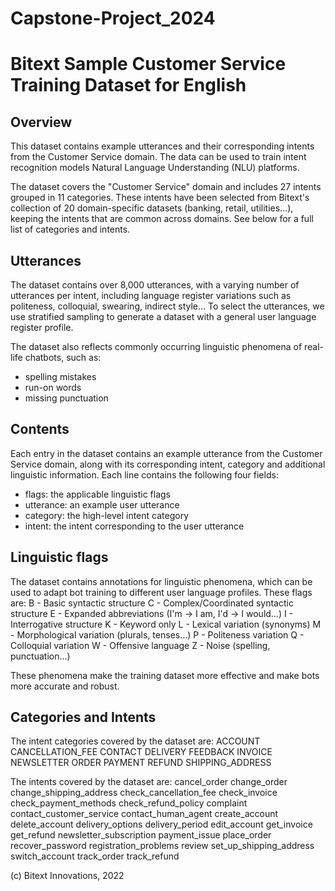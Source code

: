 # Capstone-Project_2024

Bitext Sample Customer Service Training Dataset for English
============================================================

Overview
--------
This dataset contains example utterances and their corresponding intents from
the Customer Service domain. The data can be used to train intent recognition models
Natural Language Understanding (NLU) platforms.

The dataset covers the "Customer Service" domain and includes 27 intents
grouped in 11 categories. These intents have been selected from Bitext's collection
of 20 domain-specific datasets (banking, retail, utilities...), keeping the intents
that are common across domains. See below for a full list of categories and intents.

Utterances
----------
The dataset contains over 8,000 utterances, with a varying number of utterances
per intent, including language register variations such as politeness, colloquial,
swearing, indirect style... To select the utterances, we use stratified sampling
to generate a dataset with a general user language register profile.

The dataset also reflects commonly occurring linguistic phenomena
of real-life chatbots, such as:
  - spelling mistakes
  - run-on words
  - missing punctuation

Contents
--------
Each entry in the dataset contains an example utterance from the Customer Service
domain, along with its corresponding intent, category and additional linguistic information.
Each line contains the following four fields:
  - flags: the applicable linguistic flags
  - utterance: an example user utterance
  - category: the high-level intent category
  - intent: the intent corresponding to the user utterance

Linguistic flags
----------------
The dataset contains annotations for linguistic phenomena, which can be used
to adapt bot training to different user language profiles. These flags are:
  B - Basic syntactic structure
  C - Complex/Coordinated syntactic structure
  E - Expanded abbreviations (I'm -> I am, I'd -> I would…)
  I - Interrogative structure
  K - Keyword only
  L - Lexical variation (synonyms)
  M - Morphological variation (plurals, tenses…)
  P - Politeness variation
  Q - Colloquial variation
  W - Offensive language
  Z - Noise (spelling, punctuation…)

These phenomena make the training dataset more effective
and make bots more accurate and robust.

Categories and Intents
----------------------
The intent categories covered by the dataset are:
  ACCOUNT
  CANCELLATION_FEE
  CONTACT
  DELIVERY
  FEEDBACK
  INVOICE
  NEWSLETTER
  ORDER
  PAYMENT
  REFUND
  SHIPPING_ADDRESS

The intents covered by the dataset are:
  cancel_order
  change_order
  change_shipping_address
  check_cancellation_fee
  check_invoice
  check_payment_methods
  check_refund_policy
  complaint
  contact_customer_service
  contact_human_agent
  create_account
  delete_account
  delivery_options
  delivery_period
  edit_account
  get_invoice
  get_refund
  newsletter_subscription
  payment_issue
  place_order
  recover_password
  registration_problems
  review
  set_up_shipping_address
  switch_account
  track_order
  track_refund

(c) Bitext Innovations, 2022
